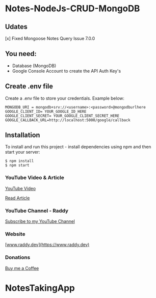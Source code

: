 # Notes-NodeJs-CRUD-MongoDB

## Udates
[x] Fixed Mongoose Notes Query Issue 7.0.0

## You need:
- Database (MongoDB)
- Google Console Account to create the API Auth Key's

## Create .env file
Create a .env file to store your credentials. Example below:

```
MONGODB_URI = mongodb+srv://<username>:<password>@mongodburlhere
GOOGLE_CLIENT_ID= YOUR_GOOGLE_ID_HERE
GOOGLE_CLIENT_SECRET= YOUR_GOOGLE_CLIENT_SECRET_HERE
GOOGLE_CALLBACK_URL=http://localhost:5000/google/callback
```

## Installation
To install and run this project - install dependencies using npm and then start your server:

```
$ npm install
$ npm start
```

### YouTube Video & Article

[YouTube Video](https://youtu.be/)

[Read Article](https://raddy.dev/blog/)

### YouTube Channel - Raddy

[Subscribe to my YouTube Channel](https://www.youtube.com/channel/UCvXscyQ0cLzPZeNOeXI45Sw?sub_confirmation=1)

### Website
[www.raddy.dev](https://www.raddy.dev)

### Donations
[Buy me a Coffee](https://www.buymeacoffee.com/RaddyTheBrand)
# NotesTakingApp
